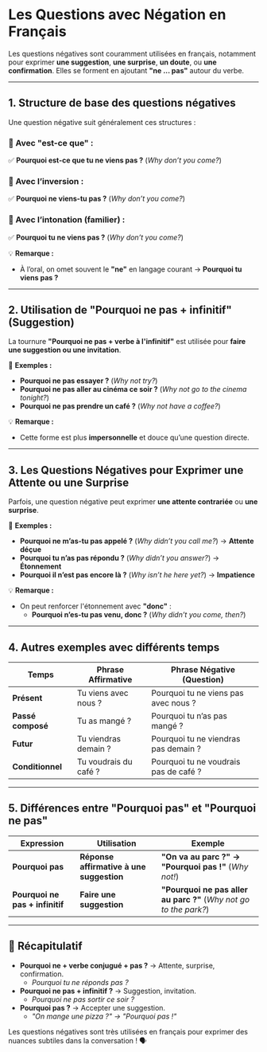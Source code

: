 # **Les Questions avec Négation en Français**  

Les questions négatives sont couramment utilisées en français, notamment pour exprimer **une suggestion**, **une surprise**, **un doute**, ou **une confirmation**. Elles se forment en ajoutant **"ne ... pas"** autour du verbe.  

---

## **1. Structure de base des questions négatives**  

Une question négative suit généralement ces structures :  

### **🔹 Avec "est-ce que" :**  
✅ **Pourquoi est-ce que tu ne viens pas ?** (*Why don’t you come?*)  

### **🔹 Avec l’inversion :**  
✅ **Pourquoi ne viens-tu pas ?** (*Why don’t you come?*)  

### **🔹 Avec l’intonation (familier) :**  
✅ **Pourquoi tu ne viens pas ?** (*Why don’t you come?*)  

💡 **Remarque :**  
- À l’oral, on omet souvent le **"ne"** en langage courant → **Pourquoi tu viens pas ?**  

---

## **2. Utilisation de "Pourquoi ne pas + infinitif"** (Suggestion)  

La tournure **"Pourquoi ne pas + verbe à l'infinitif"** est utilisée pour **faire une suggestion ou une invitation**.  

🔹 **Exemples :**  
- **Pourquoi ne pas essayer ?** (*Why not try?*)  
- **Pourquoi ne pas aller au cinéma ce soir ?** (*Why not go to the cinema tonight?*)  
- **Pourquoi ne pas prendre un café ?** (*Why not have a coffee?*)  

💡 **Remarque :**  
- Cette forme est plus **impersonnelle** et douce qu’une question directe.  

---

## **3. Les Questions Négatives pour Exprimer une Attente ou une Surprise**  

Parfois, une question négative peut exprimer **une attente contrariée** ou **une surprise**.  

🔹 **Exemples :**  
- **Pourquoi ne m’as-tu pas appelé ?** (*Why didn’t you call me?*) → **Attente déçue**  
- **Pourquoi tu n’as pas répondu ?** (*Why didn’t you answer?*) → **Étonnement**  
- **Pourquoi il n’est pas encore là ?** (*Why isn’t he here yet?*) → **Impatience**  

💡 **Remarque :**  
- On peut renforcer l'étonnement avec **"donc"** :  
  - **Pourquoi n’es-tu pas venu, donc ?** (*Why didn’t you come, then?*)  

---

## **4. Autres exemples avec différents temps**  

| **Temps** | **Phrase Affirmative** | **Phrase Négative (Question)** |
|-----------|----------------------|--------------------------|
| **Présent** | Tu viens avec nous ? | Pourquoi tu ne viens pas avec nous ? |
| **Passé composé** | Tu as mangé ? | Pourquoi tu n’as pas mangé ? |
| **Futur** | Tu viendras demain ? | Pourquoi tu ne viendras pas demain ? |
| **Conditionnel** | Tu voudrais du café ? | Pourquoi tu ne voudrais pas de café ? |

---

## **5. Différences entre "Pourquoi pas" et "Pourquoi ne pas"**  

| **Expression** | **Utilisation** | **Exemple** |
|--------------|--------------|-----------|
| **Pourquoi pas** | **Réponse affirmative à une suggestion** | **"On va au parc ?" → "Pourquoi pas !"** (*Why not!*) |
| **Pourquoi ne pas + infinitif** | **Faire une suggestion** | **"Pourquoi ne pas aller au parc ?"** (*Why not go to the park?*) |

---

## **📌 Récapitulatif**  

- **Pourquoi ne + verbe conjugué + pas ?** → Attente, surprise, confirmation.  
  - *Pourquoi tu ne réponds pas ?*  
- **Pourquoi ne pas + infinitif ?** → Suggestion, invitation.  
  - *Pourquoi ne pas sortir ce soir ?*  
- **Pourquoi pas ?** → Accepter une suggestion.  
  - *"On mange une pizza ?" → "Pourquoi pas !"*  

Les questions négatives sont très utilisées en français pour exprimer des nuances subtiles dans la conversation ! 🗣️
